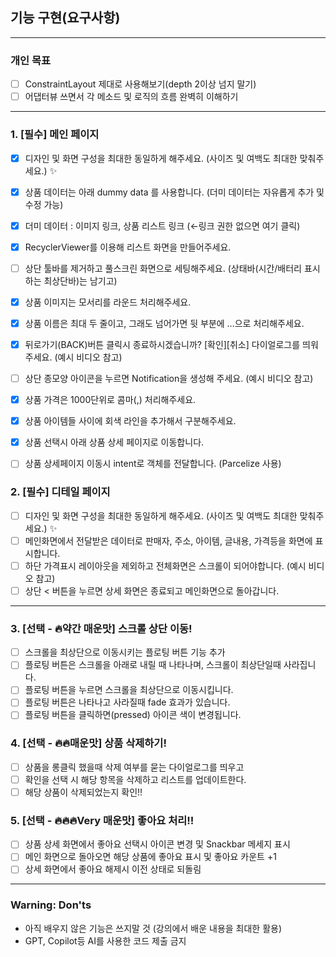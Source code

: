 ## 기능 구현(요구사항)
___

### 개인 목표
- [ ] ConstraintLayout 제대로 사용해보기(depth 2이상 넘지 말기)
- [ ] 어댑터뷰 쓰면서 각 메소드 및 로직의 흐름 완벽히 이해하기

___

### 1. [필수] 메인 페이지
- [x] 디자인 및 화면 구성을 최대한 동일하게 해주세요. (사이즈 및 여백도 최대한 맞춰주세요.) ✨
- [x] 상품 데이터는 아래 dummy data 를 사용합니다. (더미 데이터는 자유롭게 추가 및 수정 가능)
- [x] 더미 데이터 : 이미지 링크,  상품 리스트 링크  (←링크 권한 없으면 여기 클릭)
- [x] RecyclerViewer를 이용해 리스트 화면을 만들어주세요.
- [ ] 상단 툴바를 제거하고 풀스크린 화면으로 세팅해주세요. (상태바(시간/배터리 표시하는 최상단바)는 남기고)
- [x] 상품 이미지는 모서리를 라운드 처리해주세요.
- [x] 상품 이름은 최대 두 줄이고, 그래도 넘어가면 뒷 부분에 …으로 처리해주세요.
- [x] 뒤로가기(BACK)버튼 클릭시 종료하시겠습니까? [확인][취소] 다이얼로그를 띄워주세요. (예시 비디오 참고)
- [ ] 상단 종모양 아이콘을 누르면 Notification을 생성해 주세요. (예시 비디오 참고)
- [x] 상품 가격은 1000단위로 콤마(,) 처리해주세요.
- [x] 상품 아이템들 사이에 회색 라인을 추가해서 구분해주세요.
- [x] 상품 선택시 아래 상품 상세 페이지로 이동합니다.
- [ ] 상품 상세페이지 이동시 intent로 객체를 전달합니다. (Parcelize 사용)


### 2. [필수] 디테일 페이지
- [ ] 디자인 및 화면 구성을 최대한 동일하게 해주세요. (사이즈 및 여백도 최대한 맞춰주세요.) ✨
- [ ] 메인화면에서 전달받은 데이터로 판매자, 주소, 아이템, 글내용, 가격등을 화면에 표시합니다.
- [ ] 하단 가격표시 레이아웃을 제외하고 전체화면은 스크롤이 되어야합니다. (예시 비디오 참고)
- [ ] 상단 < 버튼을 누르면 상세 화면은 종료되고 메인화면으로 돌아갑니다.

___

### 3. [선택 - 🔥약간 매운맛] 스크롤 상단 이동!
- [ ] 스크롤을 최상단으로 이동시키는 플로팅 버튼 기능 추가
- [ ] 플로팅 버튼은 스크롤을 아래로 내릴 때 나타나며, 스크롤이 최상단일때 사라집니다.
- [ ] 플로팅 버튼을 누르면 스크롤을 최상단으로 이동시킵니다.
- [ ] 플로팅 버튼은 나타나고 사라질때 fade 효과가 있습니다.
- [ ] 플로팅 버튼을 클릭하면(pressed) 아이콘 색이 변경됩니다.

### 4. [선택 - 🔥🔥매운맛] 상품 삭제하기!
- [ ] 상품을 롱클릭 했을때 삭제 여부를 묻는 다이얼로그를 띄우고
- [ ] 확인을 선택 시 해당 항목을 삭제하고 리스트를 업데이트한다.
- [ ] 해당 상품이 삭제되었는지 확인!!

### 5. [선택 - 🔥🔥🔥Very 매운맛] 좋아요 처리!!
- [ ] 상품 상세 화면에서 좋아요 선택시 아이콘 변경 및 Snackbar 메세지 표시
- [ ] 메인 화면으로 돌아오면 해당 상품에 좋아요 표시 및 좋아요 카운트 +1
- [ ] 상세 화면에서 좋아요 해제시 이전 상태로 되돌림
___

### Warning: Don'ts
- 아직 배우지 않은 기능은 쓰지말 것 (강의에서 배운 내용을 최대한 활용)
- GPT, Copilot등 AI를 사용한 코드 제출 금지